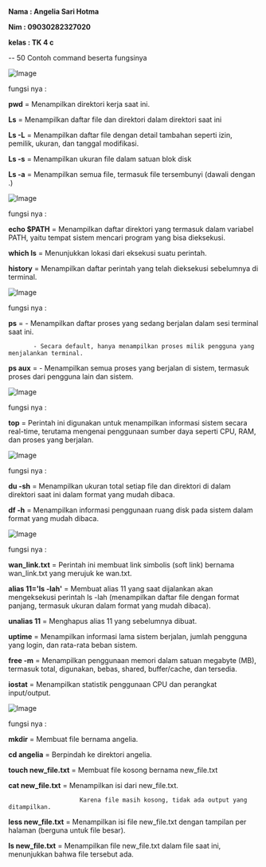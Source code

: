 **Nama   : Angelia Sari Hotma**

**Nim    : 09030282327020**

**kelas  : TK 4 c**

--
50 Contoh command beserta fungsinya

![Image](https://github.com/user-attachments/assets/550cd60a-77f7-48c1-ac54-5ed956e7ba12)

fungsi nya :

**pwd**  = Menampilkan direktori kerja saat ini.

**Ls**   = Menampilkan daftar file dan direktori dalam direktori saat ini

**Ls -L** = Menampilkan daftar file dengan detail tambahan seperti izin, pemilik, ukuran, dan tanggal modifikasi.

**Ls -s** = Menampilkan ukuran file dalam satuan blok disk

**Ls -a** = Menampilkan semua file, termasuk file tersembunyi (dawali dengan .)

![Image](https://github.com/user-attachments/assets/cdb5cefb-6dfb-4846-a243-b9af8990bda1)

fungsi nya :

**echo $PATH** = Menampilkan daftar direktori yang termasuk dalam variabel PATH, yaitu tempat sistem mencari program yang bisa dieksekusi.

**which ls**  = Menunjukkan lokasi dari eksekusi suatu perintah.

**history**   = Menampilkan daftar perintah yang telah dieksekusi sebelumnya di terminal.


![Image](https://github.com/user-attachments/assets/287f4b86-e039-4760-9dcb-028c2a1694bc)

fungsi nya :

**ps**   = - Menampilkan daftar proses yang sedang berjalan dalam sesi terminal saat ini.

           - Secara default, hanya menampilkan proses milik pengguna yang menjalankan terminal.
           
**ps aux** = - Menampilkan semua proses yang berjalan di sistem, termasuk proses dari pengguna lain dan sistem.


![Image](https://github.com/user-attachments/assets/9b0dba20-9db1-43a5-ba46-7aed47479ec9)

fungsi nya :

 **top**  = Perintah ini digunakan untuk menampilkan informasi sistem secara real-time, terutama mengenai penggunaan sumber daya seperti CPU, RAM, dan 
            proses yang berjalan.

![Image](https://github.com/user-attachments/assets/ba382a1d-b769-4bb3-8120-6079eb83813b)

fungsi nya :

**du -sh** = Menampilkan ukuran total setiap file dan direktori di dalam direktori saat ini dalam format yang mudah dibaca.

**df -h**  = Menampilkan informasi penggunaan ruang disk pada sistem dalam format yang mudah dibaca.


![Image](https://github.com/user-attachments/assets/d69ee8fb-b501-4a64-ad24-10a28470e978)

fungsi nya :

**wan_link.txt** = Perintah ini membuat link simbolis (soft link) bernama wan_link.txt yang merujuk ke wan.txt.

**alias 11='ls -lah'** = Membuat alias 11 yang saat dijalankan akan mengeksekusi perintah ls -lah (menampilkan daftar file dengan format panjang, termasuk                            ukuran dalam format yang mudah dibaca).

**unalias 11**    =  Menghapus alias 11 yang sebelumnya dibuat.

**uptime**      = Menampilkan informasi lama sistem berjalan, jumlah pengguna yang login, dan rata-rata beban sistem.

**free -m**     = Menampilkan penggunaan memori dalam satuan megabyte (MB), termasuk total, digunakan, bebas, shared, buffer/cache, dan tersedia.

**iostat**      = Menampilkan statistik penggunaan CPU dan perangkat input/output.


![Image](https://github.com/user-attachments/assets/a7483f1e-897e-4d1d-ad7d-8d8307e3c44b)


fungsi nya :

**mkdir** = Membuat file bernama angelia.

**cd angelia** = Berpindah ke direktori angelia.

**touch new_file.txt** = Membuat file kosong bernama new_file.txt

**cat new_file.txt**  = Menampilkan isi dari new_file.txt.

                        Karena file masih kosong, tidak ada output yang ditampilkan.

**less new_file.txt** = Menampilkan isi file new_file.txt dengan tampilan per halaman (berguna untuk file besar).

**ls new_file.txt** = Menampilkan file new_file.txt dalam file saat ini, menunjukkan bahwa file tersebut ada.










